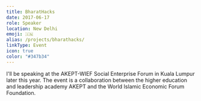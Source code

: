 ```yaml
---
title: BharatHacks
date: 2017-06-17
role: Speaker
location: New Delhi
emoji: 🇮🇳
alias: /projects/bharathacks/
linkType: Event
icon: true
color: "#347b34"
---
```


I'll be speaking at the AKEPT-WIEF Social Enterprise Forum in Kuala Lumpur later this year. The event is a collaboration between the higher education and leadership academy AKEPT and the World Islamic Economic Forum Foundation.